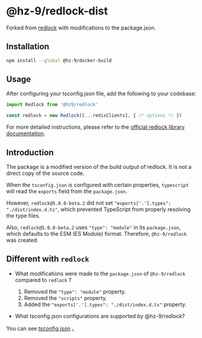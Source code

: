 # @hz-9/redlock-dist

Forked from [redlock](https://www.npmjs.com/package/redlock) with modifications to the package.json.

## Installation

``` bash
npm install --global @hz-9/docker-build
```

## Usage

After configuring your tsconfig.json file, add the following to your codebase:

``` ts
import Redlock from '@hz9/redlock'

const redlock = new Redlock([...redisClients], { /* options */ })

```

For more detailed instructions, please refer to the [official redlock library documentation](https://www.npmjs.com/package/redlock).

## Introduction

The package is a modified version of the build output of redlock. It is not a direct copy of the source code.

When the `tsconfig.json` is configured with certain properties, `typescript` will read the `exports` field from the `package.json`.

However, `redlock@5.0.0-beta.2` did not set `"exports['.'].types": "./dist/index.d.ts"`, which prevented TypeScript from properly resolving the type files.

Also, `redlock@5.0.0-beta.2` uses `"type": "module"` in its `package.json`, which defaults to the ESM (ES Module) format. Therefore, `@hz-9/redlock` was created.

## Different with `redlock`

- What modifications were made to the `package.json` of `@hz-9/redlock` compared to `redlock` ?

  1. Removed the `"type": "module"` property.
  2. Removed the `"scripts"` property.
  3. Added the `"exports['.'].types": "./dist/index.d.ts"` property.

- What tsconfig.json configurations are supported by @hz-9/redlock?

You can see [tsconfig.json](https://github.com/hz-9/collection-space/blob/master/test-space/hz-9/redlock-dist/ts-node18-cjs/t-1.tsconfig.json) 。

